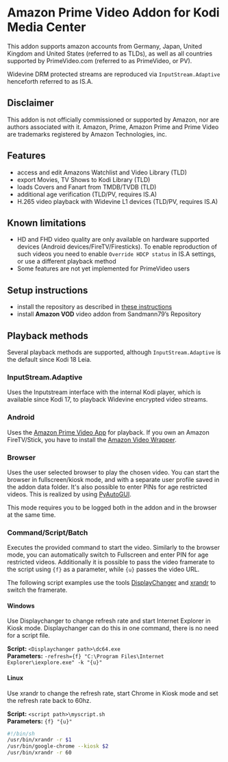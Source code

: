 # Amazon Prime Video Addon for Kodi Media Center

This addon supports amazon accounts from Germany, Japan, United Kingdom and United States (referred to as TLDs), as well as all countries supported by PrimeVideo.com (referred to as PrimeVideo, or PV).

Widevine DRM protected streams are reproduced via `InputStream.Adaptive` henceforth referred to as IS.A.

## Disclaimer
This addon is not officially commissioned or supported by Amazon, nor are authors associated with it. Amazon, Prime, Amazon Prime and Prime Video are trademarks registered by Amazon Technologies, inc.

## Features
* access and edit Amazons Watchlist and Video Library (TLD)
* export Movies, TV Shows to Kodi Library (TLD)
* loads Covers and Fanart from TMDB/TVDB (TLD)
* additional age verification (TLD/PV, requires IS.A)
* H.265 video playback with Widevine L1 devices (TLD/PV, requires IS.A)

## Known limitations
* HD and FHD video quality are only available on hardware supported devices (Android devices/FireTV/Firesticks). To enable reproduction of such videos you need to enable `Override HDCP status` in IS.A settings, or use a different playback method
* Some features are not yet implemented for PrimeVideo users

## Setup instructions
* install the repository as described in [these instructions](https://github.com/Sandmann79/xbmc/)
* install **Amazon VOD** video addon from Sandmann79’s Repository

## Playback methods
Several playback methods are supported, although `InputStream.Adaptive` is the default since Kodi 18 Leia.

### InputStream.Adaptive
Uses the Inputstream interface with the internal Kodi player, which is available since Kodi 17, to playback Widevine encrypted video streams.

### Android
Uses the [Amazon Prime Video App](https://play.google.com/store/apps/details?id=com.amazon.avod.thirdpartyclient) for playback. If you own an Amazon FireTV/Stick, you have to install the [Amazon Video Wrapper](https://github.com/Sandmann79/xbmc/raw/master/tools_addon/AmazonVideoWrapper.apk).

### Browser
Uses the user selected browser to play the chosen video. You can start the browser in fullscreen/kiosk mode, and with a separate user profile saved in the addon data folder. It's also possible to enter PINs for age restricted videos. This is realized by using [PyAutoGUI](https://pyautogui.readthedocs.io/en/latest/).

This mode requires you to be logged both in the addon and in the browser at the same time.

### Command/Script/Batch
Executes the provided command to start the video. Similarly to the browser mode, you can automatically switch to Fullscreen and enter PIN for age restricted videos. Additionally it is possible to pass the video framerate to the script using `{f}` as a parameter, while `{u}` passes the video URL.

The following script examples use the tools [DisplayChanger](http://12noon.com/?page_id=80) and [xrandr](http://www.x.org/archive/X11R7.5/doc/man/man1/xrandr.1.html) to switch the framerate.  
#### Windows
Use Displaychanger to change refresh rate and start Internet Explorer in Kiosk mode. Displaychanger can do this in one command, there is no need for a script file.

**Script:** `<Displaychanger path>\dc64.exe`  
**Parameters:** `-refresh={f} "C:\Program Files\Internet Explorer\iexplore.exe" -k "{u}"`
#### Linux
Use xrandr to change the refresh rate, start Chrome in Kiosk mode and set the refresh rate back to 60hz.

**Script:** `<script path>\myscript.sh`  
**Parameters:** `{f} "{u}"`  
```sh
#!/bin/sh
/usr/bin/xrandr -r $1
/usr/bin/google-chrome --kiosk $2
/usr/bin/xrandr -r 60
```

